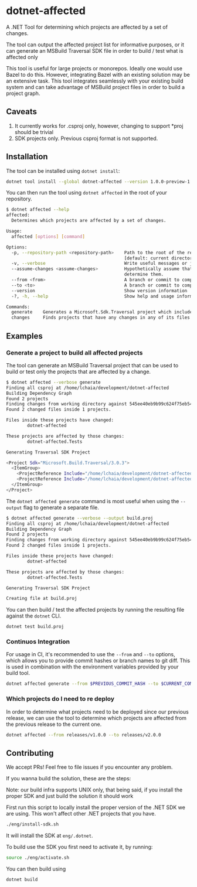 # dotnet-affected

A .NET Tool for determining which projects are affected by a set of changes.

The tool can output the affected project list for informative purposes, or
it can generate an MSBuild Traversal SDK file in order to build / test what is
affected only

This tool is useful for large projects or monorepos.
Ideally one would use Bazel to do this. However, integrating Bazel with an existing
solution may be an extensive task. This tool integrates seamlessly with your existing
build system and can take advantage of MSBuild project files in order to build a project
graph.

## Caveats

1. It currently works for .csproj only, however, changing to support \*proj should be trivial
1. SDK projects only. Previous csproj format is not supported.

## Installation

The tool can be installed using `dotnet install`:

```bash
dotnet tool install --global dotnet-affected --version 1.0.0-preview-1
```

You can then run the tool using `dotnet affected` in the root of your repository.

```bash
$ dotnet affected --help
affected:
  Determines which projects are affected by a set of changes.

Usage:
  affected [options] [command]

Options:
  -p, --repository-path <repository-path>    Path to the root of the repository, where the .git directory is.
                                             [default: current directory]
  -v, --verbose                              Write useful messages or just the desired output. [default: False]
  --assume-changes <assume-changes>          Hypothetically assume that given projects have changed instead of using Git diff to
                                             determine them.
  --from <from>                              A branch or commit to compare against --to.
  --to <to>                                  A branch or commit to compare against --from
  --version                                  Show version information
  -?, -h, --help                             Show help and usage information

Commands:
  generate    Generates a Microsoft.Sdk.Traversal project which includes all affected projects as build targets.
  changes     Finds projects that have any changes in any of its files using Git
```

## Examples

### Generate a project to build all affected projects

The tool can generate an MSBuild Traversal project that can be used to build or test
only the projects that are affected by a change.

```bash
$ dotnet affected --verbose generate
Finding all csproj at /home/lchaia/development/dotnet-affected
Building Dependency Graph
Found 2 projects
Finding changes from working directory against 545ee40eb9b99c624f75eb54d2b5a63947ad30b7
Found 2 changed files inside 1 projects.

Files inside these projects have changed:
        dotnet-affected

These projects are affected by those changes:
        dotnet-affected.Tests

Generating Traversal SDK Project

<Project Sdk="Microsoft.Build.Traversal/3.0.3">
  <ItemGroup>
    <ProjectReference Include="/home/lchaia/development/dotnet-affected/src/dotnet-affected.Tests/dotnet-affected.Tests.csproj" />
    <ProjectReference Include="/home/lchaia/development/dotnet-affected/src/dotnet-affected/dotnet-affected.csproj" />
  </ItemGroup>
</Project>
```

The `dotnet affected generate` command is most useful when using the `--output`
flag to generate a separate file.

```bash
$ dotnet affected generate --verbose --output build.proj
Finding all csproj at /home/lchaia/development/dotnet-affected
Building Dependency Graph
Found 2 projects
Finding changes from working directory against 545ee40eb9b99c624f75eb54d2b5a63947ad30b7
Found 2 changed files inside 1 projects.

Files inside these projects have changed:
        dotnet-affected

These projects are affected by those changes:
        dotnet-affected.Tests

Generating Traversal SDK Project

Creating file at build.proj
```

You can then build / test the affected projects by running the resulting file against
the `dotnet` CLI.

```bash
dotnet test build.proj
```

### Continuos Integration

For usage in CI, it's recommended to use the `--from` and `--to` options, which allows
you to provide commit hashes or branch names to git diff. This is used in combination
with the environment variables provided by your build tool.

```bash
dotnet affected generate --from $PREVIOUS_COMMIT_HASH --to $CURRENT_COMMIT_HASH
```

### Which projects do I need to re deploy

In order to determine what projects need to be deployed since our previous release,
we can use the tool to determine which projects are affected from the previous
release to the current one.

```bash
dotnet affected --from releases/v1.0.0 --to releases/v2.0.0
```

## Contributing

We accept PRs! Feel free to file issues if you encounter any problem.

If you wanna build the solution, these are the steps:

Note: our build infra supports UNIX only, that being said,
if you install the proper SDK and just build the solution it should work

First run this script to locally install the proper version of the .NET SDK we are using.
This won't affect other .NET projects that you have.

```bash
./eng/install-sdk.sh
```

It will install the SDK at `eng/.dotnet`.

To build use the SDK you first need to activate it, by running:

```bash
source ./eng/activate.sh
```

You can then build using

```bash
dotnet build
```
